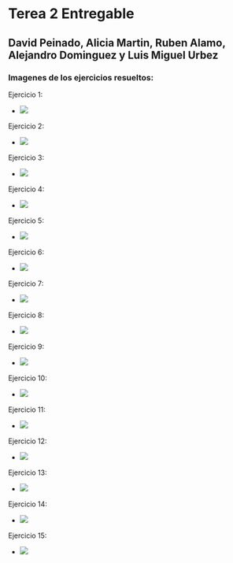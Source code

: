 # Terea 2 Entregable
## David Peinado, Alicia Martin, Ruben Alamo, Alejandro Dominguez y Luis Miguel Urbez

### Imagenes de los ejercicios resueltos:

Ejercicio 1: 
  * <img src="https://www.plantuml.com/plantuml/svg/LOz1YeCm58RtEKNm00CPcQMWEEvcNFG6ZoJOo3CfBycYbO87QHSzIs_YIPfABNKPydtVpojz00fnG2OHlETIr8PaH3Uosg4ZNl2irHsvZFqQ608vNWXsVj4aTbg6-yrsY_7dR6T2L4dAMMNbFXA7z13lrZnTMY2mFSpJDMNMrUywWY9GsuZu-laqgrF4HUEhfqM3vk3rkC4688FedcZJQ_uFn-KhJtkbjYeT-m00"/>

Ejercicio 2: 
 * <img src="https://www.plantuml.com/plantuml/svg/XO_DIiKm48NtynJp0hx0NSWL1GjINRXmFMrcCMMIaVo0K7ntQreJf8BBStA-BymrPOgvU8MNQU4vusCHLOxULeHdyrFaNi7TEwkAiuHl4boo2A_yOJZK7Np-E9ueythGDPp1rc2WMRnmo8QZgEDiORUEPU7OfGz2WPgrfhFsJ_AUebfgw1x_OzlHU7DRRy3BHYRQ0AYVV_TjTC515e9T_Ui5wvD1XuvHrrqvkEBr2m00"/>
 
Ejercicio 3:
 * <img src="https://www.plantuml.com/plantuml/svg/dPF1RXCn48Rl-nIZFT53959KRg2MKBYaA6eHzp_s41bvPyBOxWMG-WvSuH4uy0nvapu9k2njTWkXT0yho_EDvzV_suSfmtBfOjCG4Udo7RjCBuCw5Q-p0czA7nhQ-bw7NABI4shd-4sY7I179QjT4Qm2yqhFGM-2k33YPZ-XwS73HvFfmVJnS0ex2GxraCtdo3fiF2lBIRuXqjlI8O-O4sIsW4YUAUbQBNDbJ-3PK3SHqOrwZbE6rrfqAedj72werBPJNfK8ky4_zQknQJZbTQowxk_QaQY4Jkb11Ac5LH14ubHbtJ9qxzwE4YA5LK6azuLfQzHEgnT1NAmUfT2j8uyqrYtGvSMNFf7BYwzx_vcAw0hnhgayAoow8vDvMS6cL_zH7g-qMzglqILnFJpINCkvyN3sB1GFNxa5RFCj3QiBX5HhBmpY0jhc7rBsxofbOV3w5oNLB0l-pqgEqngRxzZsv7hPF-V9f69a_Jtrt59_Ps-J7vzIUyR4uWfBDX1Bsxjw3VVDE-dzfcaEMNpfuWy0"/>

Ejercicio 4:
 * <img src="https://www.plantuml.com/plantuml/svg/NP11JiD034NtEOKFm88KKSe2gMee5H9K24xWJjnWD1b7CvCLGkf1OD4Ze1uXD-b969T4jEp-oEzz9vw6Y3wsjSrazKOcGe6HIe_sbbxGHSPAvYMlsR2yPqkfLvxW1lQRpu63ac0WDHTIDn8YMTnllhAYjL6IaEXkPzb8zj1MWFwt8tcW8lmpps01c6XEQHuQxBxXq7P7vXM1dNuD674X-jOOxdOkzUNdLvSziMOtZE5ldezWr0EDvvey9WXSGAWy7b6Jqps1gXPSYK0HcruvsPkFUqDHQ1NLvNZKUg7_XolFLaC-oY7lbPACnG6StHTQEBaUPuyOoJFQz5vuTC1Hidc835RF-InrjtN0HjAfkbqyX1bwyABfoQfD4FIn936ssmOz_aSs9LUsjVq1"/>

Ejercicio 5:
 * <img src="https://www.plantuml.com/plantuml/svg/NOxHoSCm38JVFOLcoFyF40XTe1kejaWTPAaeraCRkdjDcfGGFGZkfE-uVgverGi7lKqKAmpPehCk0Tf4PJKG6arNdJ8MggRm1x64TzYXQrieuuzZbJ5NJ_3V_bO79TxT4BhDsAFHK2OyH0sEoJ2TWquSlfmFq8NpOwObRCU2bfarq4HGyAdsxRjAaYQxhNxeIP8N_W00"/>

Ejercicio 6:
 * <img src="https://www.plantuml.com/plantuml/svg/JSzB2i8m40RWVKunDsXjVA_QZOzDANY2CHara8TCMX75kvi45yxo_pz-c3QEoEFah50MOuI1E0QFy1QGhW_kp0HRwEm3EPHiOEE8eRkJjKQ7LEwHbS7S5N2Yw-HJyIVoBBr-xJCdXx9SaXsf6u8cw54PPyYF6JIogcNLrBKig9ySSSZgg9Cm5wEI3ZvjmwoHyyLojTuKASH7jEHr-kaB"/>

Ejercicio 7:
 * <img src="https://www.plantuml.com/plantuml/svg/dP312i8m38RlVOg-mZpkD447NaI6Bv2r4GjREvfC4Dcx6xkokOCNUsdpVU5lI4KCaSU-KwO38ds9uOc6mqjfEUVGjn4NM6gVG95aZUOE-kITSM9kd-fRrCvdkbEJol5xm-xXBDXD_aB__I3HmnX1EWNQ_9gx6wGXU8AsmrB7jPZjaHYin6Ew2pNbIHiqOwJj7ZBRJdbrGrWDI_KhM5NehQpw3G00"/>

Ejercicio 8:
 * <img src="https://www.plantuml.com/plantuml/svg/SoWkIImg2VNruKhDAyrL2Caio7TCBYbDJCxCpwlcKW22uFoybDHy1J3RjI8viGmi1-47fwQNPkPcfkQLv7FLSYNd91ONAo1fTqjDpaXKyCpB17Aj53B1j25Kr2qppqeXBJFFa0jafnN46f0f3gbvAK3t0000"/>

Ejercicio 9:
 * <img src="https://www.plantuml.com/plantuml/svg/TL2zJiCm4DxlARmnXOgrKqlQiGZHYlrgNuEbio-opwYYujr9d18A4fw-d_lknwkicBG4XhitrJul5ukUCOxAlPMmi8mvDyvZbp10PQOjw99SGBqMbgKvq5a5sYHHM3gFW-8fz087ij7RWJyOYYMOAuTzEJP_lVoZmGwLaaSsZaoMNfBINFVjmRgef57MEdwR5PsC2IinKtf7woNEiSbkDjIqDpPy0jnkPYvWXhUs1HCnLY9CKa6FMOahF2NALeRqhvMkQVOKFsJA7XDM4D3H5TO1Z45czYGTScqs_yFjDljJ2QXJ-REFbXWTchqFFLCLMs76RiAln9XSILZx_Nlu1RPdIqnH2HuBHO4NwWfZWXsom8QofkBTU2AiABeI-0i0"/>

Ejercicio 10:
 * <img src="https://www.plantuml.com/plantuml/svg/dO_D2i8m48JlUOgbHw65UkofWXQyY1HV84rM3AH9oOyWuhkRjcbh3tgmb-ryisncIkkeSRwLX319hOMpqGzaJZy9XE-asyRW30jG0yW7iq9set1KWedWN7lrQLH2HRebBqAc6v3a2QHf65csIM37dBWBJdaCi81LWfd-7Q6dUszes0oGnxznkqRRQMLf8x40iuZHFLX7UJYFmyn_bAcHUMFrL2NALP78rZKkejEBuuBwzdA9YljMlW40"/>

Ejercicio 11:
 * <img src="https://www.plantuml.com/plantuml/svg/bPDDRjH048NtFaN96mZIPEAWi1W1IXW2cmcC0c9VqrsOGkqkqpzPW91o1xPm01Oi44VmJN8IfZGnjfX4odXXI_NUwzVzsJwE2KFAZIlkVKYfZRFfj7NeTR9lf9dAwYEPDB6CTS2cA60pW7b66mI-571zlUMKdS0JA1S8BrcCU8lbF_aa9mcWAed7O0MU8xnZRtZacQyDrT71mqbrL3qQLYRZsQ26ks-EP0YyoQj96jJuFZUOHleP9WgC3Yn1b5P28lMTeQM0EaI7pSX_6XDQKS68ZnGkqB1uZPnJdHs6ZVMhtdiGvztFrka6TaTnuiLp8t3V8KZWcZqweAZzMvJsTiO4w83hZ0u-PO9HnQtybkiYfm0YDwsZ__Qb8uIho-_NcAykV-pjWDfBZUukg9zbyd83w6gHQmmZpA-aMOLDIuwaQpbOIBu8DDJCELkqe8V3qFsAWx94ZZf_4T0RnhBORZoyI-Coe9KR2lNeWUrsuMbiiVkD_GdrqVzDPGMl-vSqcK1viB__0ERICfR3TpQ3nq0HZ8x1qYY_2PIWqGhoYWqQxlxuicStWwSG2PmOTFmPWRocXwNNmSDRdKLnJDxcnlq5"/>

Ejercicio 12: 
 * <img src="https://www.plantuml.com/plantuml/svg/NOqnRiCm301tleB8KY20xMRjbALZf-O3Z4J40aJ9e2YWHP37z0rvWZ_MraqZ8zpk3YJtnKYjIeIdqMmgByCmHKg_fdTP1XUfbCu7EYa9m8BuMaohiwfq1lmPDrzzE6Kyy8VbnNWoSc6-9Zm4bkbF2XbheCW5Tts_HUHK1Tzk5Yu0xJ1kdlj-XoiXf2vlC7VTqhRuNe_TUW4RBEy0yU45dW5lCmNsIdSKyhn6DeftSgppbmJN-bYvvDPpScEBaRo665i_acgZp__L2-mv-Ihn6m00"/>

Ejercicio 13:
 * <img src="https://www.plantuml.com/plantuml/svg/SoWkIImgAStDuKhEIImkLWZ8pybCpy_Bhww52PJcbUGhL7Cf0465bOAXWj_XNRcfHVaAO95A916mG2qNp0G59KCbXNnTNGKbOpqzFQqu9QXHLa0xYbDJkHnIyrA0zW80"/>

Ejercicio 14:
 * <img src="https://www.plantuml.com/plantuml/svg/SoWkIImgAStDuU9ApaaiBbOeCGp8pybCpy_Bhww52XK0nKhpIlAhkIeKR1Lq3GsuAe4qa48eCCAYG1T5XJ6I2XG5CDCLT7NpaMnNi588o2zEJUK2AZ0YfC0OdmAupuom-Co4aCzC2VhC3BVFJ93SPOJDuQQ459ZXL-2GcfS2Z3m0"/>
 
 Ejercicio 15:
  * <img src="https://www.plantuml.com/plantuml/svg/VP1FQmCX4CNlyoaU7WjAtIMNfIqvz5pw2GgobM3HjVW74aA-UoMDMrCIlGmZl_VUp6nZKY5bPocPP3N0NetQ1UKKz9SEivcDXzmmcgsA4U_UcfrVF8wd-fENL5f2UVi94c_PwU3F_Q7fJxHgcHJYWS5p3ZOAyS4k9XDUIa3K6dGnJxAArhpl9C_qaVPu1fUFT2Yrb3zWk07mAs9iY2kWkeDptwHZmjFlQ4JLlukCVUGVCTmWwWM6vWBh_9kx6zODEivLtiakRwkNp-pi3m00"/>




















